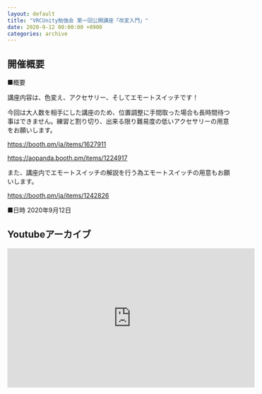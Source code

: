 ```yaml
---
layout: default
title: "VRCUnity勉強会 第一回公開講座「改変入門」"
date: 2020-9-12 00:00:00 +0900
categories: archive
---
```


## 開催概要

■概要

講座内容は、色変え、アクセサリー、そしてエモートスイッチです！

今回は大人数を相手にした講座のため、位置調整に手間取った場合も長時間待つ事はできません。練習と割り切り、出来る限り難易度の低いアクセサリーの用意をお願いします。


https://booth.pm/ja/items/1627911


https://aopanda.booth.pm/items/1224917

また、講座内でエモートスイッチの解説を行う為エモートスイッチの用意もお願いします。

https://booth.pm/ja/items/1242826

■日時
2020年9月12日


## Youtubeアーカイブ
<iframe width="560" height="315" src="https://www.youtube.com/embed/U8MsBtG_FF0" frameborder="0" allow="autoplay; encrypted-media" allowfullscreen></iframe>


